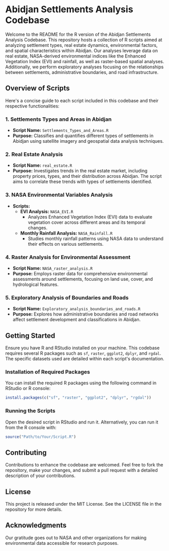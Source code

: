 # Abidjan Settlements Analysis Codebase 

Welcome to the README for the R version of the Abidjan Settlements Analysis Codebase. This repository hosts a collection of R scripts aimed at analyzing settlement types, real estate dynamics, environmental factors, and spatial characteristics within Abidjan. Our analyses leverage data on real estate, NASA-derived environmental indices like the Enhanced Vegetation Index (EVI) and rainfall, as well as raster-based spatial analyses. Additionally, we perform exploratory analyses focusing on the relationships between settlements, administrative boundaries, and road infrastructure.

## Overview of Scripts

Here's a concise guide to each script included in this codebase and their respective functionalities:

### 1. Settlements Types and Areas in Abidjan
- **Script Name:** `Settlements_Types_and_Areas.R`
- **Purpose:** Classifies and quantifies different types of settlements in Abidjan using satellite imagery and geospatial data analysis techniques.

### 2. Real Estate Analysis
- **Script Name:** `real_estate.R`
- **Purpose:** Investigates trends in the real estate market, including property prices, types, and their distribution across Abidjan. The script aims to correlate these trends with types of settlements identified.

### 3. NASA Environmental Variables Analysis
- **Scripts:**
  - **EVI Analysis:** `NASA_EVI.R`
    - Analyzes Enhanced Vegetation Index (EVI) data to evaluate vegetation cover across different areas and its temporal changes.
  - **Monthly Rainfall Analysis:** `NASA_Rainfall.R`
    - Studies monthly rainfall patterns using NASA data to understand their effects on various settlements.


### 4. Raster Analysis for Environmental Assessment
- **Script Name:** `NASA_raster_analysis.R`
- **Purpose:** Employs raster data for comprehensive environmental assessments around settlements, focusing on land use, cover, and hydrological features.

### 5. Exploratory Analysis of Boundaries and Roads
- **Script Name:** `Exploratory_analysis_boundaries_and_roads.R`
- **Purpose:** Explores how administrative boundaries and road networks affect settlement development and classifications in Abidjan.

## Getting Started

Ensure you have R and RStudio installed on your machine. This codebase requires several R packages such as `sf`, `raster`, `ggplot2`, `dplyr`, and `rgdal`. The specific datasets used are detailed within each script's documentation.

### Installation of Required Packages

You can install the required R packages using the following command in RStudio or R console:

```R
install.packages(c("sf", "raster", "ggplot2", "dplyr", "rgdal"))
```

### Running the Scripts

Open the desired script in RStudio and run it. Alternatively, you can run it from the R console with:

```R
source("Path/to/Your/Script.R")
```

## Contributing

Contributions to enhance the codebase are welcomed. Feel free to fork the repository, make your changes, and submit a pull request with a detailed description of your contributions.

## License

This project is released under the MIT License. See the LICENSE file in the repository for more details.

## Acknowledgments

Our gratitude goes out to NASA and other organizations for making environmental data accessible for research purposes.


